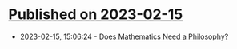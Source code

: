 # [Published on 2023-02-15](index.md)

* [2023-02-15, 15:06:24](https://news.ycombinator.com/item?id=34804780) - [Does Mathematics Need a Philosophy?](https://www.logicmatters.net/2023/02/15/does-mathematics-need-a-philosophy/)
